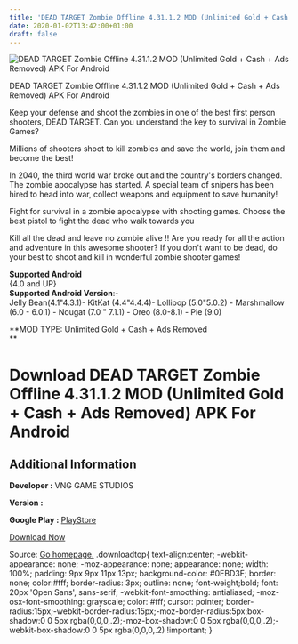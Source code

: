 ```yaml
---
title: 'DEAD TARGET Zombie Offline 4.31.1.2 MOD (Unlimited Gold + Cash + Ads Removed) APK For Android'
date: 2020-01-02T13:42:00+01:00
draft: false
---
```


![DEAD TARGET Zombie Offline 4.31.1.2 MOD (Unlimited Gold + Cash + Ads Removed) APK For Android](https://i1.wp.com/apkhome.net/wp-content/uploads/2020/01/DEAD-TARGET-Zombie-Offline-4.31.1.2-MOD-Unlimited-Gold-Cash-Ads-Removed.png "DEAD TARGET Zombie Offline 4.31.1.2 MOD (Unlimited Gold + Cash + Ads Removed) APK For Android")

  

DEAD TARGET Zombie Offline 4.31.1.2 MOD (Unlimited Gold + Cash + Ads Removed) APK For Android

Keep your defense and shoot the zombies in one of the best first person shooters, DEAD TARGET. Can you understand the key to survival in Zombie Games?

Millions of shooters shoot to kill zombies and save the world, join them and become the best!

In 2040, the third world war broke out and the country's borders changed. The zombie apocalypse has started. A special team of snipers has been hired to head into war, collect weapons and equipment to save humanity!

Fight for survival in a zombie apocalypse with shooting games. Choose the best pistol to fight the dead who walk towards you

Kill all the dead and leave no zombie alive !! Are you ready for all the action and adventure in this awesome shooter? If you don't want to be dead, do your best to shoot and kill in wonderful zombie shooter games!

**Supported Android**  
{4.0 and UP}  
**Supported Android Version**:-  
Jelly Bean(4.1"4.3.1)- KitKat (4.4"4.4.4)- Lollipop (5.0"5.0.2) - Marshmallow (6.0 - 6.0.1) - Nougat (7.0 " 7.1.1) - Oreo (8.0-8.1) - Pie (9.0)

**MOD TYPE: Unlimited Gold + Cash + Ads Removed  
**

Download DEAD TARGET Zombie Offline 4.31.1.2 MOD (Unlimited Gold + Cash + Ads Removed) APK For Android
======================================================================================================

Additional Information
----------------------

**Developer :** VNG GAME STUDIOS

**Version :**

**Google Play :** [PlayStore](https://play.google.com/store/apps/details?id=com.vng.g6.a.zombie#)

  

[Download Now](https://store4app.co/post/dead-target-zombie-offline-4-31-1-2-mod-unlimited-gold-cash-ads-removed-apk-for-android_1577956198)

  
Source: [Go homepage.](https://store4app.co/post/dead-target-zombie-offline-4-31-1-2-mod-unlimited-gold-cash-ads-removed-apk-for-android_1577956198) .downloadtop{ text-align:center; -webkit-appearance: none; -moz-appearance: none; appearance: none; width: 100%; padding: 9px 9px 11px 13px; background-color: #0EBD3F; border: none; color:#fff; border-radius: 3px; outline: none; font-weight;bold; font: 20px 'Open Sans', sans-serif; -webkit-font-smoothing: antialiased; -moz-osx-font-smoothing: grayscale; color: #fff; cursor: pointer; border-radius:15px;-webkit-border-radius:15px;-moz-border-radius:5px;box-shadow:0 0 5px rgba(0,0,0,.2);-moz-box-shadow:0 0 5px rgba(0,0,0,.2);-webkit-box-shadow:0 0 5px rgba(0,0,0,.2) !important; }